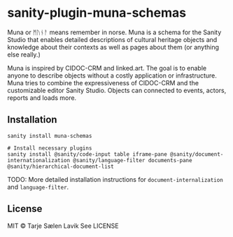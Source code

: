 # sanity-plugin-muna-schemas

Muna or ᛗᚢᚾᚨ means remember in norse. Muna is a schema for the Sanity Studio that enables detailed descriptions of cultural heritage objects and knowledge about their contexts as well as pages about them (or anything else really.) 

Muna is inspired by CIDOC-CRM and linked.art. The goal is to enable anyone to describe objects without a costly application or infrastructure. Muna tries to combine the expressiveness of CIDOC-CRM and the customizable editor Sanity Studio. Objects can connected to events, actors, reports and loads more.

## Installation

```
sanity install muna-schemas

# Install necessary plugins
sanity install @sanity/code-input table iframe-pane @sanity/document-internationalization @sanity/language-filter documents-pane @sanity/hierarchical-document-list
```

TODO: More detailed installation instructions for `document-internalization` and `language-filter`.

<!-- ## Configuration

The plugin can be configured through `<your-studio-folder>/config/muna-schemas.json`:

```json
{
  "add-config": "here"
}
``` -->

## License

MIT © Tarje Sælen Lavik
See LICENSE